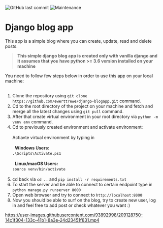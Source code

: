 ![GitHub last commit](https://img.shields.io/github/last-commit/ewerttrewe/django-blogapp?style=plastic) ![Maintenance](https://img.shields.io/maintenance/no/2022)

# Django blog app
This app is a simple blog where you can create, update, read and delete posts.

> **This simple django blog app is created only with vanilla django and it assumes that you have python >= 3.6 version installed on your machine**

You need to follow few steps below in order to use this app on your local machine:<br><br>
1. Clone the repository using `git clone https://github.com/ewerttrewe/django-blogapp.git` command.<br>
2. Cd to the root directory of the project on your machine and fetch and merge all the latest changes using `git pull` command.<br>
3. After that create virtual environment in your root directory via `python -m venv env` command.<br>
4. Cd to previously created environment and activate environment:<br><br>
  Actiavte virtual environment by typing in<br><br>
  &nbsp; **Windows Users:**<br>
  `.\Scripts\Activate.ps1`<br><br>
  &nbsp; **Linux/macOS Users:**<br>
  `source venv/bin/activate`<br><br>
5. cd back via `cd ..` and `pip install -r requirements.txt`<br>
6. To start the server and be able to connect to certain endpoint type in `python manage.py runserver 8000`<br>
7. Open web browser and try to connect to `http://localhost:8000`<br>
8. Now you should be able to surf on the blog, try to create new user, log in and feel free to add post or check whatever you want :)













https://user-images.githubusercontent.com/93892998/209128750-14c1f304-133c-41b1-8a3e-24d23451f831.mp4
